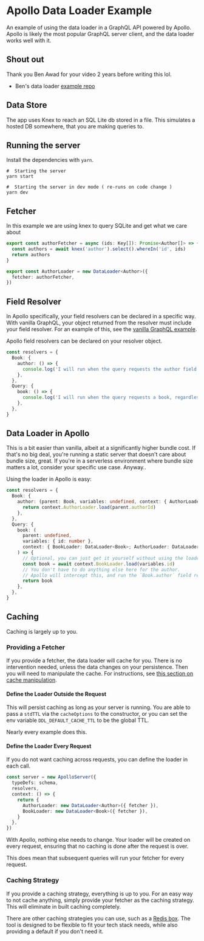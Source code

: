 # Apollo Data Loader Example

An example of using the data loader in a GraphQL API powered by Apollo. Apollo is likely the most popular GraphQL server client, and the data loader works well with it.

## Shout out

Thank you Ben Awad for your video 2 years before writing this lol.

- Ben's data loader [example repo](https://github.com/benawad/graphql-n-plus-one-example)

## Data Store

The app uses Knex to reach an SQL Lite db stored in a file. This simulates a hosted DB somewhere, that you are making queries to.

## Running the server

Install the dependencies with `yarn`.

```shell
#  Starting the server
yarn start
```

```shell
#  Starting the server in dev mode ( re-runs on code change )
yarn dev
```

## Fetcher

In this example we are using knex to query SQLite and get what we care about

```ts
export const authorFetcher = async (ids: Key[]): Promise<Author[]> => {
  const authors = await knex('author').select().whereIn('id', ids)
  return authors
}

export const AuthorLoader = new DataLoader<Author>({
  fetcher: authorFetcher,
})
```

## Field Resolver

In Apollo specifically, your field resolvers can be declared in a specific way. With vanilla GraphQL, your object returned from the resolver must include your field resolver. For an example of this, see the [vanilla GraphQL example](../graphql/README.md#field-resolver).

Apollo field resolvers can be declared on your resolver object.

```ts
const resolvers = {
  Book: {
    author: () => {
      console.log('I will run when the query requests the author field')
    },
  },
  Query: {
    book: () => {
      console.log('I will run when the query requests a book, regardless of it also requests an author')
    },
  },
}
```

## Data Loader in Apollo

This is a bit easier than vanilla, albeit at a significantly higher bundle cost. If that's no big deal, you're running a static server that doesn't care about bundle size, great. If you're in a serverless environment where bundle size matters a lot, consider your specific use case. Anyway..

Using the loader in Apollo is easy:

```ts
const resolvers = {
  Book: {
    author: (parent: Book, variables: undefined, context: { AuthorLoader: DataLoader<Author> }) => {
      return context.AuthorLoader.load(parent.authorId)
    },
  },
  Query: {
    book: (
      parent: undefined,
      variables: { id: number },
      context: { BookLoader: DataLoader<Book>; AuthorLoader: DataLoader<Author> },
    ) => {
      // Optional, you can just get it yourself without using the loader
      const book = await context.BookLoader.load(variables.id)
      // You don't have to do anything else here for the author.
      // Apollo will intercept this, and run the `Book.author` field resolver above.
      return book
    },
  },
}
```

## Caching

Caching is largely up to you.

### Providing a Fetcher

If you provide a fetcher, the data loader will cache for you. There is no intervention needed, unless the data changes on your persistence. Then you will need to manipulate the cache. For instructions, see [this section on cache manipulation](../../README.md#manipulating-the-built-n-cache).

#### Define the Loader Outside the Request

This will persist caching as long as your server is running. You are able to pass a `stdTTL` via the `cacheOptions` to the constructor, or you can set the env variable `DDL_DEFAULT_CACHE_TTL` to be the global TTL.

Nearly every example does this.

#### Define the Loader Every Request

If you do not want caching across requests, you can define the loader in each call.

```ts
const server = new ApolloServer({
  typeDefs: schema,
  resolvers,
  context: () => {
    return {
      AuthorLoader: new DataLoader<Author>({ fetcher }),
      BookLoader: new DataLoader<Book>({ fetcher }),
    }
  },
})
```

With Apollo, nothing else needs to change. Your loader will be created on every request, ensuring that no caching is done after the request is over.

This does mean that subsequent queries will run your fetcher for every request.

### Caching Strategy

If you provide a caching strategy, everything is up to you. For an easy way to not cache anything, simply provide your fetcher as the caching strategy. This will eliminate in built caching completely.

There are other caching strategies you can use, such as a [Redis box](../../tests/integration/redis/redisCachingStrategy.test.ts). The tool is designed to be flexible to fit your tech stack needs, while also providing a default if you don't need it.
